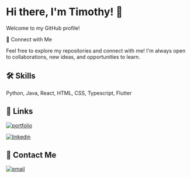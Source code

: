 
# Hi there, I'm Timothy! 👋

Welcome to my GitHub profile!


🔗 Connect with Me

Feel free to explore my repositories and connect with me! I'm always open to collaborations, new ideas, and opportunities to learn.


## 🛠 Skills
Python, Java, React, HTML, CSS, Typescript, Flutter


## 🔗 Links
[![portfolio](https://img.shields.io/badge/my_portfolio-FFDD00?style=for-the-badge&logo=ko-fi&logoColor=black)](https://timothyloo.com/)

[![linkedin](https://img.shields.io/badge/linkedin-0A66C2?style=for-the-badge&logo=linkedin&logoColor=white)](https://www.linkedin.com/)


## 👋 Contact Me

[![email](https://img.shields.io/badge/email-EA4335?style=for-the-badge&logo=gmail&logoColor=white)](mailto:timothylooyanshen@gmail.com)


